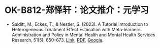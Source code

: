# OK-B812-郑怿轩：论文推介：元学习

- Salditt, M., Eckes, T., & Nestler, S. (2023). A Tutorial Introduction to Heterogeneous Treatment Effect Estimation with Meta-learners. Administration and Policy in Mental Health and Mental Health Services Research, 51(5), 650–673. [Link](https://doi.org/10.1007/s10488-023-01303-9), [PDF](https://link.springer.com/content/pdf/10.1007/s10488-023-01303-9.pdf), [Google](<https://scholar.google.com/scholar?q=A Tutorial Introduction to Heterogeneous Treatment Effect Estimation with Meta-learners>).
